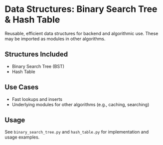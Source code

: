 # Data Structures: Binary Search Tree & Hash Table

Reusable, efficient data structures for backend and algorithmic use. These may be imported as modules in other algorithms.

## Structures Included

- Binary Search Tree (BST)
- Hash Table

## Use Cases

- Fast lookups and inserts
- Underlying modules for other algorithms (e.g., caching, searching)

## Usage

See `binary_search_tree.py` and `hash_table.py` for implementation and usage examples.
